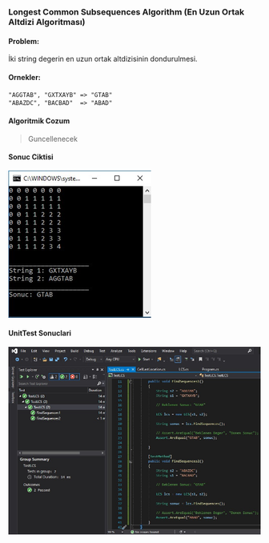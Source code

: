 ### Longest Common Subsequences Algorithm (En Uzun Ortak Altdizi Algoritması)
#### Problem:
İki string degerin en uzun ortak altdizisinin dondurulmesi.
#### Ornekler:
```
"AGGTAB", "GXTXAYB" => "GTAB"
"ABAZDC", "BACBAD"  => "ABAD"
```

#### Algoritmik Cozum
> Guncellenecek

#### Sonuc Ciktisi
![Longest Common Subsequences Algorithm Output](https://raw.githubusercontent.com/omereryilmaz/Algorithms/master/LongestCommonSubsequences/img/2.jpg?token=ABS2XK2ENBZDCIRKFGFVP5C6NKOXY)

#### UnitTest Sonuclari
![Longest Common Subsequences Algorithm UnitTest](https://raw.githubusercontent.com/omereryilmaz/Algorithms/master/LongestCommonSubsequences/img/unittest.jpg?token=ABS2XK3DSXD3JJDONCD3NH26NKOY2)
